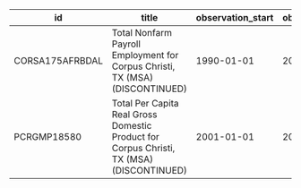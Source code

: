 | id              | title                                                                                    | observation_start   | observation_end   |
|-----------------|------------------------------------------------------------------------------------------|---------------------|-------------------|
| CORSA175AFRBDAL | Total Nonfarm Payroll Employment for Corpus Christi, TX (MSA) (DISCONTINUED)             | 1990-01-01          | 2016-01-01        |
| PCRGMP18580     | Total Per Capita Real Gross Domestic Product for Corpus Christi, TX (MSA) (DISCONTINUED) | 2001-01-01          | 2017-01-01        |